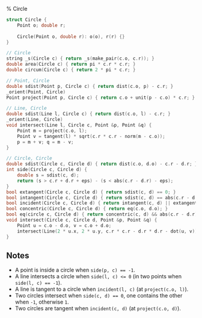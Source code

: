 % Circle

```c++
struct Circle {
    Point o; double r;
    
    Circle(Point o, double r): o(o), r(r) {}
}

// Circle
string _s(Circle c) { return _s(make_pair(c.o, c.r)); }
double area(Circle c) { return pi * c.r * c.r; }
double circum(Circle c) { return 2 * pi * c.r; }

// Point, Circle
double sdist(Point p, Circle c) { return dist(c.o, p) - c.r; }
_orient(Point, Circle)
Point project(Point p, Circle c) { return c.o + unit(p - c.o) * c.r; }

// Line, Circle
double sdist(Line l, Circle c) { return dist(c.o, l) - c.r; }
_orient(Line, Circle)
void intersect(Line l, Circle c, Point &p, Point &q) {
    Point m = project(c.o, l);
    Point v = tangent(l) * sqrt(c.r * c.r - norm(m - c.o));
    p = m + v; q = m - v;
}

// Circle, Circle
double sdist(Circle c, Circle d) { return dist(c.o, d.o) - c.r - d.r; }
int side(Circle c, Circle d) {
    double s = sdist(c, d);
    return (s > c.r + d.r + eps) - (s < abs(c.r - d.r) - eps);
}
bool extangent(Circle c, Circle d) { return sdist(c, d) == 0; }
bool intangent(Circle c, Circle d) { return sdist(c, d) == abs(c.r - d.r); }
bool incident(Circle c, Circle d) { return intangent(c, d) || extangent(c, d); }
bool concentric(Circle c, Circle d) { return eq(c.o, d.o); }
bool eq(circle c, Circle d) { return concentric(c, d) && abs(c.r - d.r) < eps; }
void intersect(Circle c, Circle d, Point &p, Point &q) {
    Point u = c.o - d.o, v = c.o + d.o;
    intersect(Line(2 * u.x, 2 * u.y, c.r * c.r - d.r * d.r - dot(u, v)), d, p, q);
}
```

## Notes
- A point is inside a circle when `side(p, c) == -1`.
- A line intersects a circle when `side(l, c) <= 0` (in two points when `side(l, c) == -1`).
- A line is tangent to a circle when `incident(l, c)` (at `project(c.o, l)`).
- Two circles intersect when `side(c, d) == 0`, one contains the other when `-1`, otherwise `1`.
- Two circles are tangent when `incident(c, d)` (at `project(c.o, d)`).
